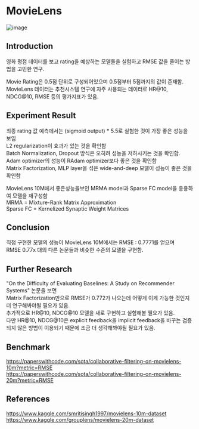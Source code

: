 # MovieLens

![image](https://user-images.githubusercontent.com/87184009/127741772-e7dce7af-1d76-4720-a320-6a87f695c1c8.png)

## Introduction
영화 평점 데이터를 보고 rating을 예상하는 모델들을 실험하고 RMSE 값을 줄이는 방법을 고민한 연구.

Movie Rating은 0.5점 단위로 구성되어있으며 0.5점부터 5점까지의 값이 존재함. \
MovieLens 데이터는 추천시스템 연구에 자주 사용되는 데이터로 HR@10, NDCG@10, RMSE 등의 평가지표가 있음.

## Experiment Result
최종 rating 값 예측에서는 (sigmoid output) * 5.5로 실험한 것이 가장 좋은 성능을 보임 \
L2 regularization이 효과가 있는 것을 확인함 \
Batch Normalization, Dropout 방식은 오히려 성능을 저하시키는 것을 확인함. \
Adam optimizer의 성능이 RAdam optimizer보다 좋은 것을 확인함 \
Matrix Factorization, MLP layer을 섞은 wide-and-deep 모델이 성능이 좋은 것을 확인함

MovieLens 10M에서 좋은성능을보인 MRMA model과 Sparse FC model을 응용하여 모델을 재구성함 \
MRMA = Mixture-Rank Matrix Approximation \
Sparse FC = Kernelized Synaptic Weight Matrices

## Conclusion
직접 구현한 모델의 성능이 MovieLens 10M에서는 RMSE : 0.7771를 얻으며 \
RMSE 0.77x 대의 다른 논문들과 비슷한 수준의 모델을 구현함.

## Further Research
"On the Difficulty of Evaluating Baselines: A Study on Recommender Systems" 논문을 보면 \
Matrix Factorization만으로 RMSE가 0.772가 나오는데 어떻게 이게 가능한 것인지 더 연구해봐야될 필요가 있음. \
추가적으로 HR@10, NDCG@10 모델을 새로 구현하고 실험해볼 필요가 있음. \
다만 HR@10, NDCG@10은 explicit feedback을 implicit feedback을 바꾸는 검증되지 않은 방법이 이용되기 때문에 조금 더 생각해봐야될 필요가 있음.

## Benchmark
https://paperswithcode.com/sota/collaborative-filtering-on-movielens-10m?metric=RMSE \
https://paperswithcode.com/sota/collaborative-filtering-on-movielens-20m?metric=RMSE

## References
https://www.kaggle.com/smritisingh1997/movielens-10m-dataset \
https://www.kaggle.com/grouplens/movielens-20m-dataset
